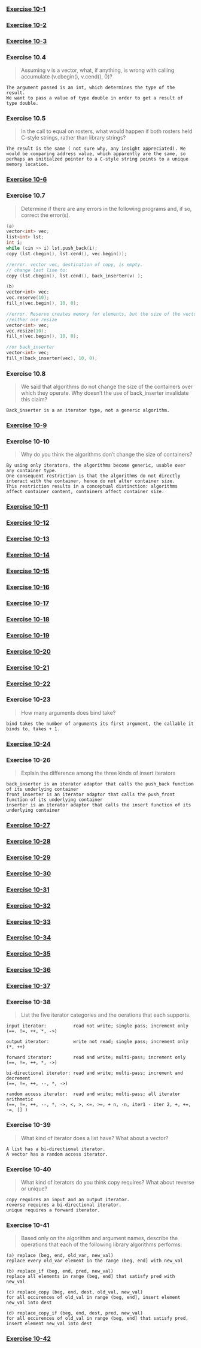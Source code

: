 ### [Exercise 10-1](https://github.com/ss-haze/cpp_primer/blob/main/ch10/10-01.cpp)

### [Exercise 10-2](https://github.com/ss-haze/cpp_primer/blob/main/ch10/10-02.cpp)

### [Exercise 10-3](https://github.com/ss-haze/cpp_primer/blob/main/ch10/10-03.cpp)

### Exercise 10.4
> Assuming v is a vector<double>, what, if anything, is wrong with calling
accumulate (v.cbegin(), v.cend(), 0)?
```
The argument passed is an int, which determines the type of the result. 
We want to pass a value of type double in order to get a result of type double.
```

### Exercise 10.5
> In the call to equal on rosters, what would happen if both rosters held C-style strings, rather than library strings?
```
The result is the same ( not sure why, any insight appreciated). We would be comparing address value, which apparently are the same, so perhaps an initialzed pointer to a C-style string points to a unique memory location.
```

### [Exercise 10-6](https://github.com/ss-haze/cpp_primer/blob/main/ch10/10-06.cpp)

### Exercise 10.7
> Determine if there are any errors in the following programs and, if so, correct the error(s).
```c++
(a)
vector<int> vec;
list<int> lst;
int i;
while (cin >> i) lst.push_back(i);
copy (lst.cbegin(), lst.cend(), vec.begin());

//error. vector vec, destination of copy, is empty.
// change last line to:
copy (lst.cbegin(), lst.cend(), back_inserter(v) );

(b) 
vector<int> vec;
vec.reserve(10);
fill_n(vec.begin(), 10, 0);

//error. Reserve creates memory for elements, but the size of the vector is still zero.
//either use resize
vector<int> vec;
vec.resize(10);
fill_n(vec.begin(), 10, 0);

//or back_inserter
vector<int> vec;
fill_n(back_inserter(vec), 10, 0);
```

### Exercise 10.8
>We said that algorithms do not change the size of the containers over which they operate. Why doesn’t the use of back_inserter invalidate this claim?
```
Back_inserter is a an iterator type, not a generic algorithm.
```

### [Exercise 10-9](https://github.com/ss-haze/cpp_primer/blob/main/ch10/10-09.cpp)

### Exercise 10-10
> Why do you think the algorithms don’t change the size of containers?
```
By using only iterators, the algorithms become generic, usable over any container type. 
One consequent restriction is that the algorithms do not directly interact with the container, hence do not alter container size.
This restriction results in a conceptual distinction: algorithms affect container content, containers affect container size.
```

### [Exercise 10-11](https://github.com/ss-haze/cpp_primer/blob/main/ch10/10-11.cpp)

### [Exercise 10-12](https://github.com/ss-haze/cpp_primer/blob/main/ch10/10-12.cpp)

### [Exercise 10-13](https://github.com/ss-haze/cpp_primer/blob/main/ch10/10-13.cpp)

### [Exercise 10-14](https://github.com/ss-haze/cpp_primer/blob/main/ch10/10-14.cpp)

### [Exercise 10-15](https://github.com/ss-haze/cpp_primer/blob/main/ch10/10-15.cpp)

### [Exercise 10-16](https://github.com/ss-haze/cpp_primer/blob/main/ch10/10-16.cpp)

### [Exercise 10-17](https://github.com/ss-haze/cpp_primer/blob/main/ch10/10-17.cpp)

### [Exercise 10-18](https://github.com/ss-haze/cpp_primer/blob/main/ch10/10-18.cpp)

### [Exercise 10-19](https://github.com/ss-haze/cpp_primer/blob/main/ch10/10-19.cpp)

### [Exercise 10-20](https://github.com/ss-haze/cpp_primer/blob/main/ch10/10-20.cpp)

### [Exercise 10-21](https://github.com/ss-haze/cpp_primer/blob/main/ch10/10-21.cpp)

### [Exercise 10-22](https://github.com/ss-haze/cpp_primer/blob/main/ch10/10-22.cpp)

### Exercise 10-23
> How many arguments does bind take?
```
bind takes the number of arguments its first argument, the callable it binds to, takes + 1.
```

### [Exercise 10-24](https://github.com/ss-haze/cpp_primer/blob/main/ch10/10-24.cpp)

### Exercise 10-26
> Explain the difference among the three kinds of insert iterators
```
back_inserter is an iterator adaptor that calls the push_back function of its underlying container
front_inserter is an iterator adaptor that calls the push_front function of its underlying container
inserter is an iterator adaptor that calls the insert function of its underlying container
```

### [Exercise 10-27](https://github.com/ss-haze/cpp_primer/blob/main/ch10/10-27.cpp)

### [Exercise 10-28](https://github.com/ss-haze/cpp_primer/blob/main/ch10/10-28.cpp)

### [Exercise 10-29](https://github.com/ss-haze/cpp_primer/blob/main/ch10/10-29.cpp)

### [Exercise 10-30](https://github.com/ss-haze/cpp_primer/blob/main/ch10/10-30.cpp)

### [Exercise 10-31](https://github.com/ss-haze/cpp_primer/blob/main/ch10/10-31.cpp)

### [Exercise 10-32](https://github.com/ss-haze/cpp_primer/blob/main/ch10/10-32.cpp)

### [Exercise 10-33](https://github.com/ss-haze/cpp_primer/blob/main/ch10/10-33.cpp)

### [Exercise 10-34](https://github.com/ss-haze/cpp_primer/blob/main/ch10/10-34.cpp)

### [Exercise 10-35](https://github.com/ss-haze/cpp_primer/blob/main/ch10/10-35.cpp)

### [Exercise 10-36](https://github.com/ss-haze/cpp_primer/blob/main/ch10/10-36.cpp)

### [Exercise 10-37](https://github.com/ss-haze/cpp_primer/blob/main/ch10/10-37.cpp)

### Exercise 10-38
> List the five iterator categories and the oerations that each supports.
```
input iterator:          read not write; single pass; increment only
(==. !=, ++, *, ->)

output iterator:         write not read; single pass; increment only
(*, ++)

forward iterator:        read and write; multi-pass; increment only
(==, !=, ++, *, ->)

bi-directional iterator: read and write; multi-pass; increment and decrement
(==, !=, ++, --, *, ->)

random access iterator:  read and write; multi-pass; all iterator arithmetic
(==, !=, ++, --, *, ->, <, >, <=, >=, + n, -n, iter1 - iter 2, +, +=, -=, [] )
```

### Exercise 10-39
> What kind of iterator does a list have? What about a vector?
```
A list has a bi-directional iterator. 
A vector has a random access iterator.
```

### Exercise 10-40
> What kind of iterators do you think copy requires? What about reverse or unique?
```
copy requires an input and an output iterator.
reverse requires a bi-directional iterator.
unique requires a forward iterator.
```

### Exercise 10-41
> Based only on the algorithm and argument names, describe the operations that each of the following library algorithms performs:
```
(a) replace (beg, end, old_var, new_val)
replace every old_var element in the range (beg, end] with new_val

(b) replace_if (beg, end, pred, new_val)
replace all elements in range (beg, end] that satisfy pred with new_val

(c) replace_copy (beg, end, dest, old_val, new_val)
for all occurences of old_val in range (beg, end], insert element new_val into dest

(d) replace_copy_if (beg, end, dest, pred, new_val)
for all occurences of old_val in range (beg, end] that satisfy pred, insert element new_val into dest
```

### [Exercise 10-42](https://github.com/ss-haze/cpp_primer/blob/main/ch10/10-42.cpp)

















